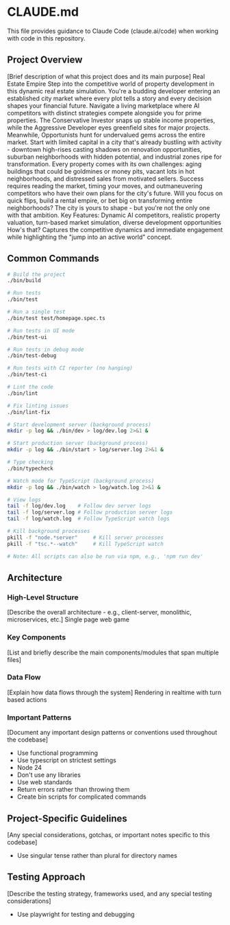# CLAUDE.md

This file provides guidance to Claude Code (claude.ai/code) when working with code in this repository.

## Project Overview

[Brief description of what this project does and its main purpose]
Real Estate Empire
Step into the competitive world of property development in this dynamic real estate simulation. You're a budding developer entering an established city market where every plot tells a story and every decision shapes your financial future.
Navigate a living marketplace where AI competitors with distinct strategies compete alongside you for prime properties. The Conservative Investor snaps up stable income properties, while the Aggressive Developer eyes greenfield sites for major projects. Meanwhile, Opportunists hunt for undervalued gems across the entire market.
Start with limited capital in a city that's already bustling with activity - downtown high-rises casting shadows on renovation opportunities, suburban neighborhoods with hidden potential, and industrial zones ripe for transformation. Every property comes with its own challenges: aging buildings that could be goldmines or money pits, vacant lots in hot neighborhoods, and distressed sales from motivated sellers.
Success requires reading the market, timing your moves, and outmaneuvering competitors who have their own plans for the city's future. Will you focus on quick flips, build a rental empire, or bet big on transforming entire neighborhoods?
The city is yours to shape - but you're not the only one with that ambition.
Key Features: Dynamic AI competitors, realistic property valuation, turn-based market simulation, diverse development opportunities
How's that? Captures the competitive dynamics and immediate engagement while highlighting the "jump into an active world" concept.

## Common Commands

```bash
# Build the project
./bin/build

# Run tests
./bin/test

# Run a single test
./bin/test test/homepage.spec.ts

# Run tests in UI mode
./bin/test-ui

# Run tests in debug mode
./bin/test-debug

# Run tests with CI reporter (no hanging)
./bin/test-ci

# Lint the code
./bin/lint

# Fix linting issues
./bin/lint-fix

# Start development server (background process)
mkdir -p log && ./bin/dev > log/dev.log 2>&1 &

# Start production server (background process)
mkdir -p log && ./bin/start > log/server.log 2>&1 &

# Type checking
./bin/typecheck

# Watch mode for TypeScript (background process)
mkdir -p log && ./bin/watch > log/watch.log 2>&1 &

# View logs
tail -f log/dev.log    # Follow dev server logs
tail -f log/server.log # Follow production server logs
tail -f log/watch.log  # Follow TypeScript watch logs

# Kill background processes
pkill -f "node.*server"     # Kill server processes
pkill -f "tsc.*--watch"     # Kill TypeScript watch

# Note: All scripts can also be run via npm, e.g., 'npm run dev'
```

## Architecture

### High-Level Structure
[Describe the overall architecture - e.g., client-server, monolithic, microservices, etc.]
Single page web game

### Key Components
[List and briefly describe the main components/modules that span multiple files]

### Data Flow
[Explain how data flows through the system]
Rendering in realtime with turn based actions

### Important Patterns
[Document any important design patterns or conventions used throughout the codebase]
- Use functional programming
- Use typescript on strictest settings
- Node 24
- Don't use any libraries
- Use web standards
- Return errors rather than throwing them
- Create bin scripts for complicated commands

## Project-Specific Guidelines

[Any special considerations, gotchas, or important notes specific to this codebase]
- Use singular tense rather than plural for directory names

## Testing Approach

[Describe the testing strategy, frameworks used, and any special testing considerations]
- Use playwright for testing and debugging